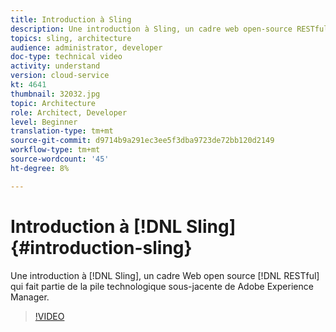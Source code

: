 ```yaml
---
title: Introduction à Sling
description: Une introduction à Sling, un cadre web open-source RESTful qui fait partie de la pile technologique sous-jacente de Adobe Experience Manager.
topics: sling, architecture
audience: administrator, developer
doc-type: technical video
activity: understand
version: cloud-service
kt: 4641
thumbnail: 32032.jpg
topic: Architecture
role: Architect, Developer
level: Beginner
translation-type: tm+mt
source-git-commit: d9714b9a291ec3ee5f3dba9723de72bb120d2149
workflow-type: tm+mt
source-wordcount: '45'
ht-degree: 8%

---
```



# Introduction à [!DNL Sling] {#introduction-sling}

Une introduction à [!DNL Sling], un cadre Web open source [!DNL RESTful] qui fait partie de la pile technologique sous-jacente de Adobe Experience Manager.

>[!VIDEO](https://video.tv.adobe.com/v/32032/?quality=12&learn=on)